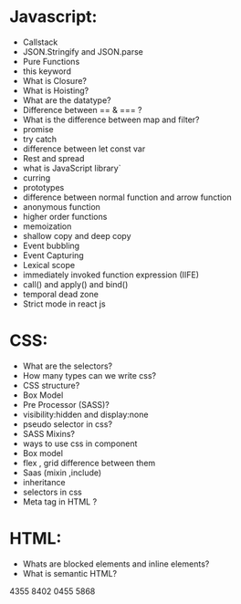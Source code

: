 # Javascript:

- Callstack
- JSON.Stringify and JSON.parse
- Pure Functions
- this keyword
- What is Closure?
- What is Hoisting?
- What are the datatype?
- Difference between == & === ? 
- What is the difference between map and filter? 
- promise 
- try catch 
- difference between let const var
- Rest and spread 
- what is JavaScript library`
- curring 
- prototypes 
- difference between normal function and arrow function 
- anonymous function 
- higher order functions 
- memoization
- shallow copy and deep copy
- Event bubbling 
- Event Capturing 
- Lexical scope
- immediately invoked function expression (IIFE)
- call() and apply() and bind()
- temporal dead zone 
- Strict mode in react js

# CSS:

- What are the selectors?
- How many types can we write css? 
- CSS structure?  
- Box Model
- Pre Processor (SASS)? 
- visibility:hidden and display:none
- pseudo selector in css? 
- SASS Mixins? 
- ways to use css in component 
- Box model 
- flex , grid difference between them 
- Saas (mixin ,include) 
- inheritance 
- selectors in css 
- Meta tag in HTML ? 






# HTML:
- Whats are blocked elements and inline elements?
- What is semantic HTML? 


4355 8402 0455 5868